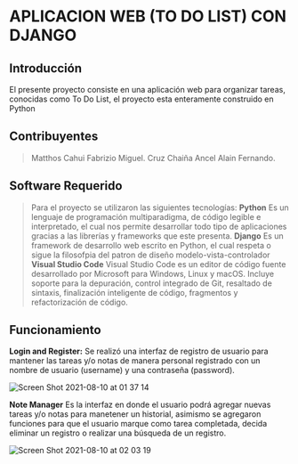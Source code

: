 # APLICACION WEB (TO DO LIST) CON DJANGO 
## Introducción
El presente proyecto consiste en una aplicación web para organizar tareas, conocidas como To Do List, el proyecto esta enteramente construido en Python
## Contribuyentes
> Matthos Cahui Fabrizio Miguel.
> Cruz Chaiña Ancel Alain Fernando.

## Software Requerido
> Para el proyecto se utilizaron las siguientes tecnologías:
 **Python**
Es un lenguaje de programación multiparadigma, de código legible e interpretado, el cual nos permite desarrollar todo tipo de aplicaciones gracias a las librerías y frameworks que este presenta.
 **Django**
> Es un framework de desarrollo web escrito en Python, el cual respeta o sigue la filosofpia del patron de diseño modelo-vista-controlador
**Visual Studio Code**
> Visual Studio Code es un editor de código fuente desarrollado por Microsoft para Windows, Linux y macOS. Incluye soporte para la depuración, control integrado de Git, resaltado de sintaxis, finalización inteligente de código, fragmentos y refactorización de código.

## Funcionamiento
**Login and Register:** Se realizó una interfaz de registro de usuario para mantener las tareas y/o notas de manera personal registrado con un nombre de usuario (username) y una contraseña (password).

![Screen Shot 2021-08-10 at 01 37 14](https://user-images.githubusercontent.com/26489042/128823050-894a631d-f3f6-421f-b896-91c9bebabb40.png)

**Note Manager** Es la interfaz en donde el usuario podrá agregar nuevas tareas y/o notas para manetener un historial, asimismo se agregaron funciones para que el usuario marque como tarea completada, decida eliminar un registro o realizar una búsqueda de un registro.

![Screen Shot 2021-08-10 at 02 03 19](https://user-images.githubusercontent.com/26489042/128823111-2a7138ae-8824-403c-b831-730fa09b4167.png)
